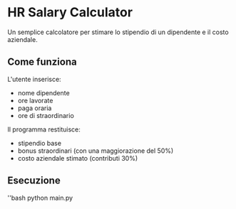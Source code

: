 # HR Salary Calculator
Un semplice calcolatore per stimare lo stipendio di un dipendente e il costo aziendale.

## Come funziona
L'utente inserisce:
- nome dipendente
- ore lavorate
- paga oraria
- ore di straordinario

Il programma restituisce:
- stipendio base
- bonus straordinari (con una maggiorazione del 50%)
- costo aziendale stimato (contributi 30%)

## Esecuzione
''bash
python main.py